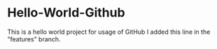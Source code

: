 # Hello-World-Github
This is a hello world project for usage of GitHub
I added this line in the "features" branch.

